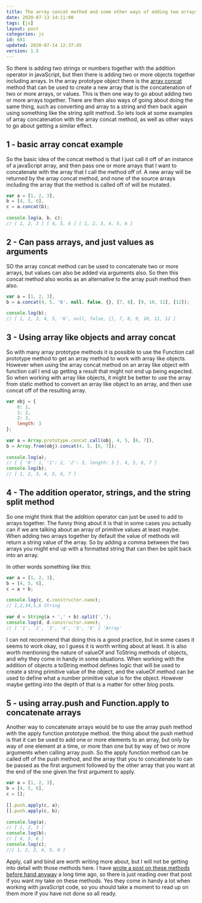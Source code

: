 ```yaml
---
title: The array concat method and some other ways of adding two arrays together
date: 2020-07-13 14:11:00
tags: [js]
layout: post
categories: js
id: 681
updated: 2020-07-14 12:37:45
version: 1.5
---
```


So there is adding two strings or numbers together with the addition operator in javaScript, but then there is adding two or more objects together including arrays. In the array prototype object there is the [array concat](https://developer.mozilla.org/en-US/docs/Web/JavaScript/Reference/Global_Objects/Array/concat) method that can be used to create a new array that is the concatenation of two or more arrays, or values. This is then one way to go about adding two or more arrays together. There are then also ways of going about doing the same thing, such as converting and array to a string and then back again using something like the string split method. So lets look at some examples of array concatenation with the array concat method, as well as other ways to go about getting a similar effect.

<!-- more -->

## 1 - basic array concat example

So the basic idea of the concat method is that I just call it off of an instance of a javaScript array, and then pass one or more arrays that I want to concatenate with the array that I call the method off of. A new array will be returned by the array concat method, and none of the source arrays including the array that the method is called off of will be mutated.

```js
var a = [1, 2, 3],
b = [4, 5, 6],
c = a.concat(b);
 
console.log(a, b, c);
// [ 1, 2, 3 ] [ 4, 5, 6 ] [ 1, 2, 3, 4, 5, 6 ]
```

## 2 - Can pass arrays, and just values as arguments

SO the array concat method can be used to concatenate two or more arrays, but values can also be added via arguments also. So then this concat method also works as an alternative to the array push method then also.

```js
var a = [1, 2, 3],
b = a.concat(4, 5, '6', null, false, {}, [7, 8], [9, 10, 11], [12]);
 
console.log(b);
// [ 1, 2, 3, 4, 5, '6', null, false, {}, 7, 8, 9, 10, 11, 12 ]
```

## 3 - Using array like objects and array concat

So with many array prototype methods it is possible to use the Function call prototype method to get an array method to work with array like objects. However when using the array concat method on an array like object with function call I end up getting a result that might not end up being expected. So when working with array like objects, it might be better to use the array from static method to convert an array like object to an array, and then use concat off of the resulting array.

```js
var obj = {
    0: 1,
    1: 2,
    2: 3,
    length: 3
};
 
var a = Array.prototype.concat.call(obj, 4, 5, [6, 7]),
b = Array.from(obj).concat(4, 5, [6, 7]);
 
console.log(a);
// [ { '0': 1, '1': 2, '2': 3, length: 3 }, 4, 5, 6, 7 ]
console.log(b);
// [ 1, 2, 3, 4, 5, 6, 7 ]
```

## 4 - The addition operator, strings, and the string split method

So one might think that the addition operator can just be used to add to arrays together. The funny thing about it is that in some cases you actually can if we are talking about an array of primitive values at least maybe. When adding two arrays together by default the value of methods will return a string value of the array. So by adding a comma between the two arrays you might end up with a formatted string that can then be split back into an array.

In other words something like this:

```js
var a = [1, 2, 3],
b = [4, 5, 6],
c = a + b;
 
console.log(c, c.constructor.name);
// 1,2,34,5,6 String
 
var d = String(a + ',' + b).split(',');
console.log(d, d.constructor.name);
// [ '1', '2', '3', '4', '5', '6' ] 'Array'
```

I can not recommend that doing this is a good practice, but in some cases it seems to work okay, so I guess it is worth writing about at least. It is also worth mentioning the nature of valueOf and ToString methods of objects, and why they come in handy in some situations. When working with the addition of objects a toString method defines logic that will be used to create a string primitive value of the object, and the valueOf method can be used to define what a number primitive value is for the object. However maybe getting into the depth of that is a matter for other blog posts.

## 5 - using array.push and Function.apply to concatenate arrays

Another way to concatenate arrays would be to use the array push method with the apply function prototype method. the thing about the push method is that it can be used to add one or more elements to an array, but only by way of one element at a time, or more than one but by way of two or more arguments when calling array push. So the apply function method can be called off of the push method, and the array that you to concatenate to can be passed as the first argument followed by the other array that you want at the end of the one given the first argument to apply.

```js
var a = [1, 2, 3],
b = [4, 5, 6],
c = [];
 
[].push.apply(c, a);
[].push.apply(c, b);
 
console.log(a);
// [ 1, 2, 3 ]
console.log(b);
// [ 4, 5, 6 ]
console.log(c);
//[ 1, 2, 3, 4, 5, 6 ] 
```

Apply, call and bind are worth writing more about, but I will not be getting into detail with those methods here. I have [wrote a post on these methods before hand anyway](/2017/09/21/js-call-apply-and-bind/) a long time ago, so there is just reading over that post if you want my take on these methods. Yes they come in handy a lot when working with javaScript code, so you should take a moment to read up on them more if you have not done so all ready.